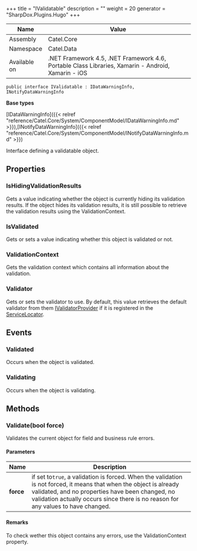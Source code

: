 

+++
title = "IValidatable" 
description = ""
weight = 20
generator = "SharpDox.Plugins.Hugo"
+++

Name|Value
---|---
Assembly|Catel.Core
Namespace|Catel.Data
Available on|.NET Framework 4.5, .NET Framework 4.6, Portable Class Libraries, Xamarin - Android, Xamarin - iOS

```
public interface IValidatable : IDataWarningInfo, INotifyDataWarningInfo
```

**Base types**

[IDataWarningInfo]({{< relref "reference/Catel.Core/System/ComponentModel/IDataWarningInfo.md" >}}),[INotifyDataWarningInfo]({{< relref "reference/Catel.Core/System/ComponentModel/INotifyDataWarningInfo.md" >}})

Interface defining a validatable object.

## Properties

### IsHidingValidationResults

Gets a value indicating whether the object is currently hiding its validation results. If the object hides its validation results, it is still possible to retrieve the validation results using the ValidationContext.

### IsValidated

Gets or sets a value indicating whether this object is validated or not.

### ValidationContext

Gets the validation context which contains all information about the validation.

### Validator

Gets or sets the validator to use. By default, this value retrieves the default validator from them [IValidatorProvider](#) if it is registered in the [ServiceLocator](#).

## Events

### Validated

Occurs when the object is validated.

### Validating

Occurs when the object is validating.

## Methods

### Validate(bool force)

Validates the current object for field and business rule errors.

#### Parameters

Name|Description
---|---
**force**|if set to`true`, a validation is forced. When the validation is not forced, it means that when the object is already validated, and no properties have been changed, no validation actually occurs since there is no reason for any values to have changed.

#### Remarks

To check wether this object contains any errors, use the ValidationContext property.

